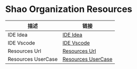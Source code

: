 # Shao Organization Resources
|描述|链接|
|  ----  | ----  |
|IDE Idea|[IDE Idea](docs/ide/index.md)|
|IDE Vscode|[IDE Vscode](docs/ide/vscode.md)|
|Resources Url|[Resources Url](docs/resources/index.md)|
|Resources UserCase|[Resources UserCase](docs/resources/examples.md)|
